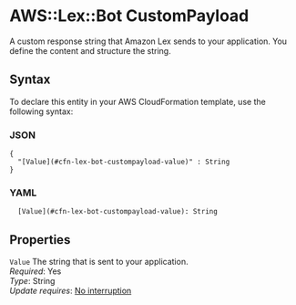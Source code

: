 # AWS::Lex::Bot CustomPayload<a name="aws-properties-lex-bot-custompayload"></a>

A custom response string that Amazon Lex sends to your application\. You define the content and structure the string\.

## Syntax<a name="aws-properties-lex-bot-custompayload-syntax"></a>

To declare this entity in your AWS CloudFormation template, use the following syntax:

### JSON<a name="aws-properties-lex-bot-custompayload-syntax.json"></a>

```
{
  "[Value](#cfn-lex-bot-custompayload-value)" : String
}
```

### YAML<a name="aws-properties-lex-bot-custompayload-syntax.yaml"></a>

```
  [Value](#cfn-lex-bot-custompayload-value): String
```

## Properties<a name="aws-properties-lex-bot-custompayload-properties"></a>

`Value`  <a name="cfn-lex-bot-custompayload-value"></a>
The string that is sent to your application\.  
*Required*: Yes  
*Type*: String  
*Update requires*: [No interruption](https://docs.aws.amazon.com/AWSCloudFormation/latest/UserGuide/using-cfn-updating-stacks-update-behaviors.html#update-no-interrupt)